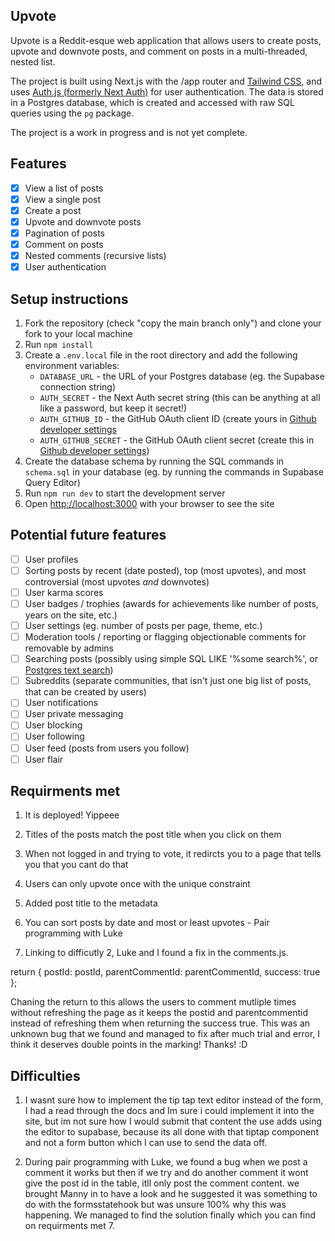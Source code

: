 ## Upvote

Upvote is a Reddit-esque web application that allows users to create posts, upvote and downvote posts, and comment on posts in a multi-threaded, nested list.

The project is built using Next.js with the /app router and [Tailwind CSS](https://tailwindcss.com/), and uses [Auth.js (formerly Next Auth)](https://authjs.dev/) for user authentication. The data is stored in a Postgres database, which is created and accessed with raw SQL queries using the `pg` package.

The project is a work in progress and is not yet complete.

## Features

- [x] View a list of posts
- [x] View a single post
- [x] Create a post
- [x] Upvote and downvote posts
- [x] Pagination of posts
- [x] Comment on posts
- [x] Nested comments (recursive lists)
- [x] User authentication

## Setup instructions

1. Fork the repository (check "copy the main branch only") and clone your fork to your local machine
2. Run `npm install`
3. Create a `.env.local` file in the root directory and add the following environment variables:
   - `DATABASE_URL` - the URL of your Postgres database (eg. the Supabase connection string)
   - `AUTH_SECRET` - the Next Auth secret string (this can be anything at all like a password, but keep it secret!)
   - `AUTH_GITHUB_ID` - the GitHub OAuth client ID (create yours in [Github developer settings](https://github.com/settings/developers)
   - `AUTH_GITHUB_SECRET` - the GitHub OAuth client secret (create this in [Github developer settings](https://github.com/settings/developers))
4. Create the database schema by running the SQL commands in `schema.sql` in your database (eg. by running the commands in Supabase Query Editor)
5. Run `npm run dev` to start the development server
6. Open [http://localhost:3000](http://localhost:3000) with your browser to see the site

## Potential future features

- [ ] User profiles
- [ ] Sorting posts by recent (date posted), top (most upvotes), and most controversial (most upvotes _and_ downvotes)
- [ ] User karma scores
- [ ] User badges / trophies (awards for achievements like number of posts, years on the site, etc.)
- [ ] User settings (eg. number of posts per page, theme, etc.)
- [ ] Moderation tools / reporting or flagging objectionable comments for removable by admins
- [ ] Searching posts (possibly using simple SQL LIKE '%some search%', or [Postgres text search](https://www.crunchydata.com/blog/postgres-full-text-search-a-search-engine-in-a-database))
- [ ] Subreddits (separate communities, that isn't just one big list of posts, that can be created by users)
- [ ] User notifications
- [ ] User private messaging
- [ ] User blocking
- [ ] User following
- [ ] User feed (posts from users you follow)
- [ ] User flair

## Requirments met

1. It is deployed! Yippeee

2. Titles of the posts match the post title when you click on them

3. When not logged in and trying to vote, it redircts you to a page that tells you that you cant do that

4. Users can only upvote once with the unique constraint

5. Added post title to the metadata

6. You can sort posts by date and most or least upvotes - Pair programming with Luke

7. Linking to difficutly 2, Luke and I found a fix in the comments.js.

return { postId: postId, parentCommentId: parentCommentId, success: true };

Chaning the return to this allows the users to comment mutliple times without refreshing the page as it keeps the postid and parentcommentid instead of refreshing them when returning the success true.
This was an unknown bug that we found and managed to fix after much trial and error, I think it deserves double points in the marking! Thanks! :D

## Difficulties

1. I wasnt sure how to implement the tip tap text editor instead of the form, I had a read through the docs and Im sure i could implement it into the site, but im not sure how I would submit that content the use adds using the editor to supabase, because its all done with that tiptap component and not a form button which I can use to send the data off.

2. During pair programming with Luke, we found a bug when we post a comment it works but then if we try and do another comment it wont give the post id in the table, itll only post the comment content. we brought Manny in to have a look and he suggested it was something to do with the formsstatehook but was unsure 100% why this was happening. We managed to find the solution finally which you can find on requirments met 7.
